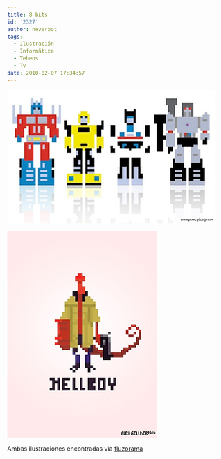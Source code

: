 ```yaml
---
title: 8-bits
id: '2327'
author: neverbot
tags:
  - Ilustración
  - Informática
  - Tebeos
  - Tv
date: 2010-02-07 17:34:57
---
```


![201002071734.jpg](./8-bits/201002071734.jpg)

  

![201002071734.jpg](./8-bits/2010020717341.jpg)  

Ambas ilustraciones encontradas vía [fluzorama](http://fluzo.tumblr.com)